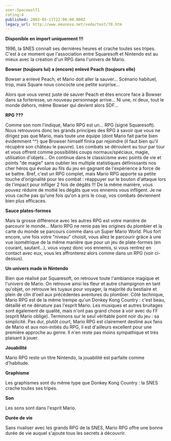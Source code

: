 ```yaml
---
user:Spacewolf1
rating:4
published: 2003-05-11T22:00:00.000Z
legacy_url: http://www.emunova.net/veda/test/70.htm
---
```

**Disponible en import uniquement !!!**  

  

1996, la SNES connaît ses dernières heures et crache toutes ses tripes. C'est à ce moment que l'association entre Squaresoft et Nintendo est au mieux avec la création d'un RPG dans l'univers de Mario.  

  

**Bowser (toujours lui) a (encore) enlevé Peach (toujours elle)**  

Bowser a enlevé Peach, et Mario doit aller la sauver... Scénario habituel, trop, mais Square nous concocte une petite surprise...  

Alors que vous venez juste de sauver Peach et êtes encore face à Bowser dans sa forteresse, un nouveau personnage arrive... Ni une, ni deux, tout le monde dehors, même Bowser qui devient alors SDF...  

  

**RPG ???**  

Comme son nom l'indique, Mario RPG est un... RPG (signé Squaresoft). Nous retrouvons donc les grands principes des RPG à savoir que vous ne dirigez pas que Mario, mais toute une équipe (dont Mario fait partie bien évidemment ^^) que Browser himself finira par rejoindre (il faut bien qu'il récupère son château le pauvre). Les combats se déroulent au tour par tour et vous offrent comme possibilités coups normaux/spéciaux, magie, utilisation d'objets... On continue dans le classicisme avec points de vie et points "de magie" sans oublier les multiple statistiques définissants nos cher héros qui évolue au fils du jeu en gagnant de l'expérience à force de se battre. Bref, c'est un RPG complet, mais Mario RPG apporte sa petite touche d'originalité pour les combat : réappuyer sur le bouton d'attaque lors de l'impact pour infliger 2 fois de dégâts !!! De la même manière, vous pouvez réduire de moitié les dégâts que vos ennemis vous infligent. Je ne vous cache pas qu'une fois qu'on a pris le coup, vos combats deviennent bien plus efficaces.  

  

**Sauce plates-formes**  

Mais la grosse différence avec les autres RPG est votre manière de parcourir le monde... Mario RPG ne renie pas les origines du plombier et la carte du monde se parcours comme dans un Super Mario World. Plus fort encore, une fois votre "niveau" choisit, vous allez le parcourir grâce à une vue isométrique de la même manière que pour un jeu de plate-formes (en courant, sautant...), vous voyez donc vos ennemis, si vous rentrez en contact avec eux, vous les affronterez alors comme dans un RPG (voir ci-dessus).  

  

**Un univers made in Nintendo**  

Bien que réalisé par Squaresoft, on retrouve toute l'ambiance magique et l'univers de Mario. On retrouve ainsi les fleur et autre champignon en tant qu'objet, on retrouve les tuyaux pour voyager, la majorité du bestiaire et plein de clin d'oeil aux précédentes aventures du plombier. Côté technique, Mario RPG est de la même trempe qu'un Donkey Kong Country : c'est beau, détaillé et ne dénature pas l'esprit Mario. Les musiques et autres bruitages sont également de qualité, mais n'ont pas grand chose à voir avec du FF (esprit Mario oblige). Terminons sur le seul véritable point noir du jeu : sa simplicité. Pas dur, plutôt court, Mario RPG est clairement destiné aux fans de Mario et aux non-initiés du RPG, il est d'ailleurs excellent pour une première approche au genre. Il n'en reste pas moins sympathique et très plaisant à jouer.  

  

  

**Jouabilité**  

Mario RPG reste un titre Nintendo, la jouabilité est parfaite comme d'habitude.  

**Graphisme**  

Les graphismes sont du même type que Donkey Kong Country : la SNES crache toutes ses tripes.  

**Son**  

Les sons sont dans l'esprit Mario.  

**Durée de vie**  

Sans rivaliser avec les grands RPG de la SNES, Mario RPG offre une bonne durée de vie auquel s'ajoute tous les secrets à découvrir.